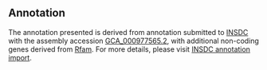 

Annotation
----------

The annotation presented is derived from annotation submitted to
[INSDC](http://www.insdc.org) with the assembly accession
[GCA\_000977565.2](http://www.ebi.ac.uk/ena/data/view/GCA_000977565.2),
with additional non-coding genes derived from
[Rfam](http://rfam.xfam.org/). For more details, please visit [INSDC
annotation
import](http://ensemblgenomes.org/info/data/insdc_annotation).
